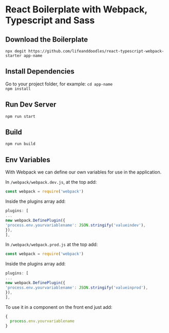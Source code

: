 # React Boilerplate with Webpack, Typescript and Sass

## Download the Boilerplate

`npx degit https://github.com/lifeanddoodles/react-typescript-webpack-starter app-name`

## Install Dependencies

Go to your project folder, for example: `cd app-name`\
`npm install`

## Run Dev Server

`npm run start`

## Build

`npm run build`

## Env Variables

With Webpack we can define our own variables for use in the application.

In `/webpack/webpack.dev.js`, at the top add:

```javascript
const webpack = require('webpack')
```

Inside the plugins array add:

```javascript
plugins: [
...
new webpack.DefinePlugin({
'process.env.yourvariablename': JSON.stringify('valueindev'),
}),
],
```

In `/webpack/webpack.prod.js` at the top add:

```javascript
const webpack = require('webpack')
```

Inside the plugins array add:

```javascript
plugins: [
...
new webpack.DefinePlugin({
'process.env.yourvariablename': JSON.stringify('valueinprod'),
}),
],
```

To use it in a component on the front end just add:

```javascript
{
  process.env.yourvariablename
}
```
